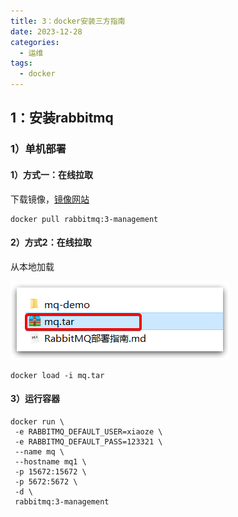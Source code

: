 ```yaml
---
title: 3：docker安装三方指南
date: 2023-12-28
categories:
  - 运维
tags:
  - docker
---
```


## 1：安装rabbitmq
### 1）单机部署
#### 1）方式一：在线拉取
下载镜像，[镜像网站](https://registry.hub.docker.com/)
```docker
docker pull rabbitmq:3-management
```

#### 2）方式2：在线拉取
从本地加载

![image-20210423191210349](./assets/image-20210423191210349.png) 
```docker
docker load -i mq.tar
```

#### 3）运行容器
```docker
docker run \
 -e RABBITMQ_DEFAULT_USER=xiaoze \
 -e RABBITMQ_DEFAULT_PASS=123321 \
 --name mq \
 --hostname mq1 \
 -p 15672:15672 \
 -p 5672:5672 \
 -d \
 rabbitmq:3-management
 ```




